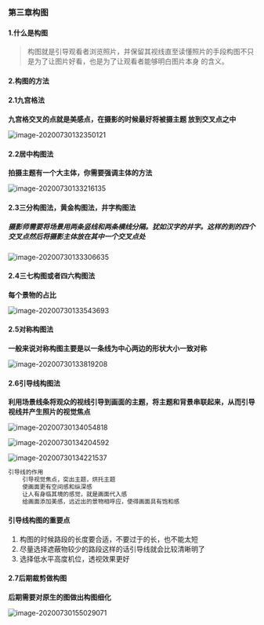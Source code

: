 ### 第三章构图

#### 1.什么是构图

> 构图就是引导观看者浏览照片，并保留其视线直至读懂照片的手段构图不只是为了让图片好看，也是为了让观看者能够明白图片本身 的含义。

#### 2.构图的方法

#### 2.1九宫格法

**九宫格交叉的点就是美感点，在摄影的时候最好将被摄主题 放到交叉点之中**

![image-20200730132350121](E:\Markdown\摄影入门\image-20200730132350121.png)

#### 2.2居中构图法

**拍摄主题有一个大主体，你需要强调主体的方法**

![image-20200730133216135](E:\Markdown\摄影入门\image-20200730133216135.png)

#### 2.3三分构图法，黄金构图法，井字构图法

##### **摄影师需要将场景用两条竖线和两条横线分隔。犹如汉字的井字。这样的到的四个交叉点然后将摄影主体放在其中一个交叉点处**

![image-20200730133306635](E:\Markdown\摄影入门\image-20200730133306635.png)

#### 2.4三七构图或者四六构图法

**每个景物的占比**

![image-20200730133543693](E:\Markdown\摄影入门\image-20200730133543693.png)

#### 2.5对称构图法

**一般来说对称构图主要是以一条线为中心两边的形状大小一致对称**

![image-20200730133819208](E:\Markdown\摄影入门\image-20200730133819208.png)

#### 2.6引导线构图法

**利用场景线条将观众的视线引导到画面的主题，将主题和背景串联起来，从而引导视线并产生照片的视觉焦点**

![image-20200730134054818](E:\Markdown\摄影入门\image-20200730134054818.png)

![image-20200730134204592](E:\Markdown\摄影入门\image-20200730134204592.png)

![image-20200730134221537](E:\Markdown\摄影入门\image-20200730134221537.png)

~~~markdown
引导线的作用
	引导视觉焦点，突出主题，烘托主题
	使画面更有空间感和纵深感
	让人有身临其境的感觉，就是画面代入感
	给画面添加美感，远近出的景物相呼应，使得画面具有饱和感
~~~



#### 引导线构图的重要点

1. 构图的时候路段的长度要合适，不要过于的长，也不能太短
2. 尽量选择遮蔽物较少的路段这样的话引导线就会比较清晰明了
3. 选择低水平高度机位，透视效果更好

#### 2.7后期裁剪做构图

**后期需要对原生的图做出构图细化**

![image-20200730155029071](E:\Markdown\摄影入门\image-20200730155029071.png)

